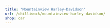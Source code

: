 ```yaml
---
title: "Mountainview Harley-Davidson"
url: /chilliwack/mountainview-harley-davidson/
shop: car
---
```


